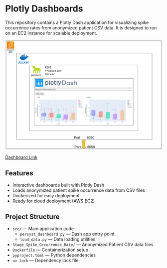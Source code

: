 # Plotly Dashboards

This repository contains a Plotly Dash application for visualizing spike occurrence rates from anonymized patient CSV data. It is designed to run on an EC2 instance for scalable deployment.

[
  ![Sleep and Spikes Dashboard](Images/Visual_Summary.png)
](http://18.216.171.133:8050/)

[Dashboard Link](http://18.216.171.133:8050/)




## Features
- Interactive dashboards built with Plotly Dash
- Loads anonymized patient spike occurrence data from CSV files
- Dockerized for easy deployment
- Ready for cloud deployment (AWS EC2)

## Project Structure

- `src/` — Main application code
  - `persyst_dashboard.py` — Dash app entry point
  - `load_data.py` — Data loading utilities
- `Stage_Spike_Occurrence_Rate/` — Anonymized Patient CSV data files
- `Dockerfile` — Containerization setup
- `pyproject.toml` — Python dependencies
- `uv.lock` — Dependency lock file
